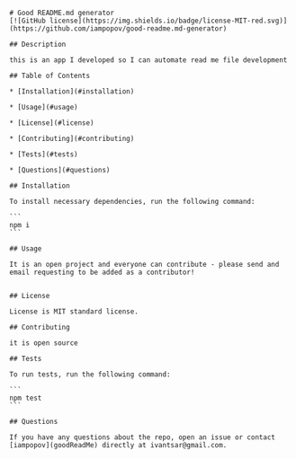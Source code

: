 
    # Good README.md generator
    [![GitHub license](https://img.shields.io/badge/license-MIT-red.svg)](https://github.com/iampopov/good-readme.md-generator)
    
    ## Description

    this is an app I developed so I can automate read me file development
    
    ## Table of Contents 
    
    * [Installation](#installation)
    
    * [Usage](#usage)
    
    * [License](#license)
    
    * [Contributing](#contributing)
    
    * [Tests](#tests)
    
    * [Questions](#questions)
    
    ## Installation
    
    To install necessary dependencies, run the following command:
    
    ```
    npm i
    ```
    
    ## Usage
    
    It is an open project and everyone can contribute - please send and email requesting to be added as a contributor!

    
    ## License

    License is MIT standard license.
        
    ## Contributing
    
    it is open source
    
    ## Tests
    
    To run tests, run the following command:
    
    ```
    npm test
    ```
    
    ## Questions
    
    If you have any questions about the repo, open an issue or contact [iampopov](goodReadMe) directly at ivantsar@gmail.com.